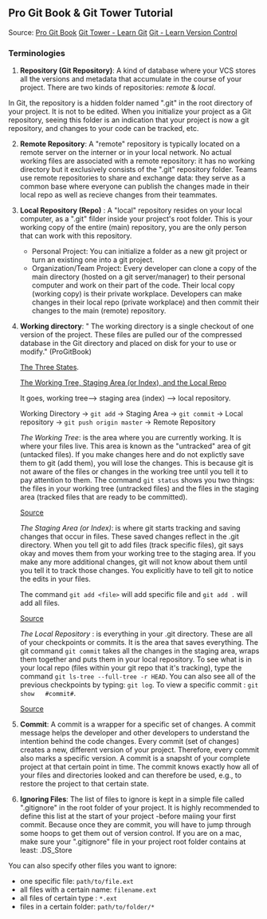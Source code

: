 ## Pro Git Book & Git Tower Tutorial 

Source: [Pro Git Book](https://git-scm.com/book/en/v2)
        [Git Tower - Learn Git](https://www.git-tower.com/learn/git/ebook/en/command-line/introduction)
        [Git - Learn Version Control](https://www.amazon.com/Git-step-step-Ultimate-beginners-ebook/dp/B0769JLP9C)


### Terminologies

1. __Repository (Git Repository)__: A kind of database where your VCS stores all the versions and metadata that accumulate in the course of your project. There are two kinds of repositories:  _remote_ & _local_. 

 In Git, the repository is a hidden folder named ".git" in the root directory of your project. It is not to be edited. When you initialize your project as a Git repository, seeing this folder is an indication that your project is now a git repository, and changes to your code can be tracked, etc. 

2. __Remote Repository__: A "remote" repository is typically located on a remote server on the interner or in your local network. No actual working files are associated with a remote repository: it has no working directory but it exclusively consists of the ".git" repository folder. Teams use remote repositories to share and exchange data: they serve as a common base where everyone can publish the changes made in their local repo as well as recieve changes from their teammates. 

3. __Local Repository (Repo)__ : A "local" repository resides on your local computer, as a ".git" filder inside your project's root folder. This is your working copy of the entire (main) repository, you are the only person that can work with this repository. 

   * Personal Project: You can initialize a folder as a new git project or turn an existing one into a git project. 
   * Organization/Team Project: Every developer can clone a copy of the main directory (hosted on a git server/manager) to their personal computer and work on their part of the code. Their local copy (working copy) is their private workplace. Developers can make changes in their local repo (private workplace) and then commit their changes to the main (remote) repository. 

4. __Working directory__:  " The working directory is a single checkout of one version of the project. These files   are pulled our of the compressed database in the Git directory and placed on disk for your to use or modify."      (ProGitBook)

   [The Three States](../4gitbasics.md). 

   [The Working Tree, Staging Area (or Index), and the Local Repo](https://medium.com/@lucasmaurer/git-gud-the-working-tree-staging-area-and-local-repo-a1f0f4822018)
    
    It goes, working tree--> staging area (index) --> local repository. 
    
    Working Directory → `git add` → Staging Area →  `git commit` → Local repository →  `git push origin master` → Remote Repository 

   _The Working Tree_: is the area where you are currently working. It is where your files live. This area is known as the "untracked" area of git (untacked files). If you make changes here and do not explictly save them to git (add them), you will lose the changes. This is because git is not aware of the files or changes in the working tree until you tell it to pay attention to them. The command `git status` shows you two things: the files in your working tree (untracked files) and the files in the staging area (tracked files that are ready to be committed). 
  
   [Source](https://medium.com/@lucasmaurer/git-gud-the-working-tree-staging-area-and-local-repo-a1f0f4822018)

   _The Staging Area (or Index)_: is where git starts tracking and saving changes that occur in files. These saved changes reflect in the .git directory. When you tell git to add files (track specific files), git says okay and moves them from your working tree to the staging area. If you make any more additional changes, git will not know about them until you tell it to track those changes. You explicitly have to tell git to notice the edits in your files. 

   The command `git add <file>` will add specific file and `git add .` will add all files. 

   [Source](https://medium.com/@lucasmaurer/git-gud-the-working-tree-staging-area-and-local-repo-a1f0f4822018)

    _The Local Repository_ : is everything in your .git directory. These are all of your checkpoints or commits. It is the area that saves everything. The git command `git commit` takes all the changes in the staging area, wraps them together and puts them in your local repository. To see what is in your local repo (files within your git repo that it's tracking), type the command `git ls-tree --full-tree -r HEAD`. 
    You can also see all of the previous checkpoints by typing: `git log`. To view a specific commit : `git show   #commit#`. 

   [Source](https://medium.com/@lucasmaurer/git-gud-the-working-tree-staging-area-and-local-repo-a1f0f4822018)


5. __Commit__: A commit is a wrapper for a specific set of changes. A commit message helps the developer and other developers to understand the intention behind the code changes. Every commit (set of changes) creates a new, different version of your project. Therefore, every commit also marks a specific version. A commit is a snapsht of your complete project at that certain point in time. The commit knows exactly how all of your files and directories looked and can therefore be used, e.g., to restore the project to that certain state. 

6. __Ignoring Files__: The list of files to ignore is kept in a simple file called ".gitignore" in the root folder of your project. It is highly recommended to define this list at the start of your project -before maiing your first commit. Because once they are commit, you will have to jump through some hoops to get them out of version control. If you are on a mac, make sure your ".gitignore" file in your project root folder contains at least: .DS_Store 

You can also specify other files you want to ignore: 
   * one specific file: `path/to/file.ext` 
   * all files with a certain name: `filename.ext` 
   * all files of certain type : `*.ext`
   * files in a certain folder: `path/to/folder/*`



